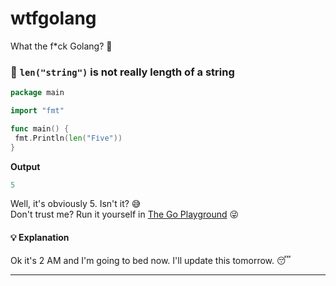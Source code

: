 # wtfgolang

What the f\*ck Golang? 🤨

### 🔴 `len("string")` is not really length of a string

```go
package main

import "fmt"

func main() {
 fmt.Println(len("Fіve"))
}
```

**Output**

```go
5
```

Well, it's obviously 5. Isn't it? 😅  
Don't trust me? Run it yourself in [The Go Playground](https://go.dev/play/p/BUU_QMh6xLl) 😜

#### 💡 Explanation

Ok it's 2 AM and I'm going to bed now. I'll update this tomorrow. 😴

---
